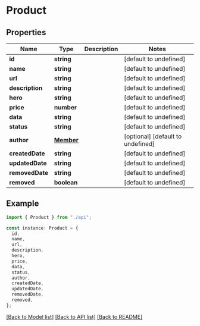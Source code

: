 # Product

## Properties

| Name            | Type                    | Description | Notes                             |
| --------------- | ----------------------- | ----------- | --------------------------------- |
| **id**          | **string**              |             | [default to undefined]            |
| **name**        | **string**              |             | [default to undefined]            |
| **url**         | **string**              |             | [default to undefined]            |
| **description** | **string**              |             | [default to undefined]            |
| **hero**        | **string**              |             | [default to undefined]            |
| **price**       | **number**              |             | [default to undefined]            |
| **data**        | **string**              |             | [default to undefined]            |
| **status**      | **string**              |             | [default to undefined]            |
| **author**      | [**Member**](Member.md) |             | [optional] [default to undefined] |
| **createdDate** | **string**              |             | [default to undefined]            |
| **updatedDate** | **string**              |             | [default to undefined]            |
| **removedDate** | **string**              |             | [default to undefined]            |
| **removed**     | **boolean**             |             | [default to undefined]            |

## Example

```typescript
import { Product } from "./api";

const instance: Product = {
  id,
  name,
  url,
  description,
  hero,
  price,
  data,
  status,
  author,
  createdDate,
  updatedDate,
  removedDate,
  removed,
};
```

[[Back to Model list]](../README.md#documentation-for-models) [[Back to API list]](../README.md#documentation-for-api-endpoints) [[Back to README]](../README.md)
